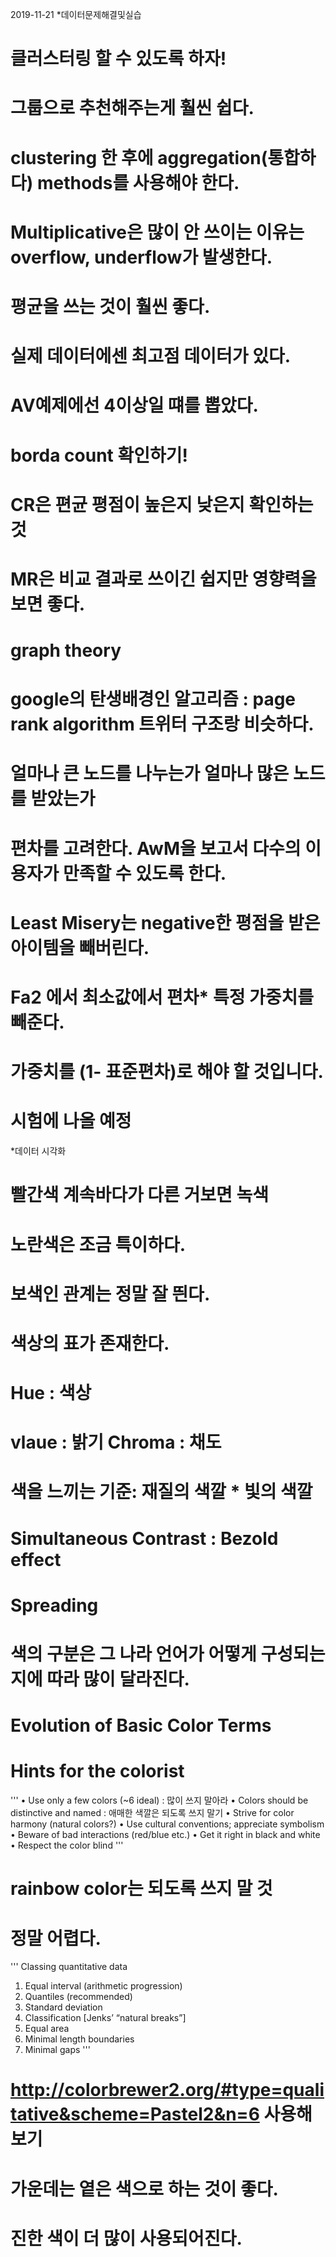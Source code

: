2019-11-21
*데이터문제해결및실습
# 클러스터링 할 수 있도록 하자! 
# 그룹으로 추천해주는게 훨씬 쉽다. 

# clustering 한 후에 aggregation(통합하다) methods를 사용해야 한다.
# Multiplicative은 많이 안 쓰이는 이유는 overflow, underflow가 발생한다. 
# 평균을 쓰는 것이 훨씬 좋다. 
# 실제 데이터에센 최고점 데이터가 있다.
# AV예제에선 4이상일 떄를 뽑았다.
# borda count 확인하기! 
# CR은 편균 평점이 높은지 낮은지 확인하는 것 
# MR은 비교 결과로 쓰이긴 쉽지만 영향력을 보면 좋다.
# graph theory
# google의 탄생배경인 알고리즘 : page rank algorithm 트위터 구조랑 비슷하다. 
# 얼마나 큰 노드를 나누는가 얼마나 많은 노드를 받았는가 
# 편차를 고려한다. AwM을 보고서 다수의 이용자가 만족할 수 있도록 한다.
# Least Misery는 negative한 평점을 받은 아이템을 빼버린다.
# Fa2 에서 최소값에서 편차* 특정 가중치를 빼준다.
# 가중치를 (1- 표준편차)로 해야 할 것입니다. 
# 시험에 나올 예정 

*데이터 시각화
# 빨간색 계속바다가 다른 거보면 녹색 
# 노란색은 조금 특이하다.
# 보색인 관계는 정말 잘 띈다.
# 색상의 표가 존재한다.
# Hue : 색상 
# vlaue : 밝기 Chroma : 채도
# 색을 느끼는 기준: 재질의 색깔 * 빛의 색깔
# Simultaneous Contrast : Bezold effect
# Spreading
# 색의 구분은 그 나라 언어가 어떻게 구성되는지에 따라 많이 달라진다. 
# Evolution of Basic Color Terms
# Hints for the colorist
'''
• Use only a few colors (~6 ideal) : 많이 쓰지 말아라
• Colors should be distinctive and named : 애매한 색깔은 되도록 쓰지 말기
• Strive for color harmony (natural colors?)
• Use cultural conventions; appreciate symbolism
• Beware of bad interactions (red/blue etc.)
• Get it right in black and white
• Respect the color blind
'''
# rainbow color는 되도록 쓰지 말 것 
# 정말 어렵다.
'''
Classing quantitative data
1. Equal interval (arithmetic progression)
2. Quantiles (recommended)
3. Standard deviation
4. Classification [Jenks’ “natural breaks”]
5. Equal area
6. Minimal length boundaries
7. Minimal gaps
'''
# http://colorbrewer2.org/#type=qualitative&scheme=Pastel2&n=6 사용해보기
# 가운데는 옅은 색으로 하는 것이 좋다.
# 진한 색이 더 많이 사용되어진다.
